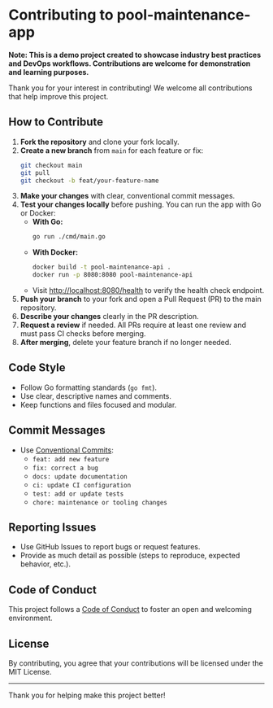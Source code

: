 
# Contributing to pool-maintenance-app

**Note: This is a demo project created to showcase industry best practices and DevOps workflows. Contributions are welcome for demonstration and learning purposes.**

Thank you for your interest in contributing! We welcome all contributions that help improve this project.


## How to Contribute

1. **Fork the repository** and clone your fork locally.
2. **Create a new branch** from `main` for each feature or fix:
   ```sh
   git checkout main
   git pull
   git checkout -b feat/your-feature-name
   ```
3. **Make your changes** with clear, conventional commit messages.
4. **Test your changes locally** before pushing. You can run the app with Go or Docker:
   - **With Go:**
     ```sh
     go run ./cmd/main.go
     ```
   - **With Docker:**
     ```sh
     docker build -t pool-maintenance-api .
     docker run -p 8080:8080 pool-maintenance-api
     ```
   - Visit [http://localhost:8080/health](http://localhost:8080/health) to verify the health check endpoint.
5. **Push your branch** to your fork and open a Pull Request (PR) to the main repository.
6. **Describe your changes** clearly in the PR description.
7. **Request a review** if needed. All PRs require at least one review and must pass CI checks before merging.
8. **After merging**, delete your feature branch if no longer needed.

## Code Style
- Follow Go formatting standards (`go fmt`).
- Use clear, descriptive names and comments.
- Keep functions and files focused and modular.

## Commit Messages
- Use [Conventional Commits](https://www.conventionalcommits.org/):
  - `feat: add new feature`
  - `fix: correct a bug`
  - `docs: update documentation`
  - `ci: update CI configuration`
  - `test: add or update tests`
  - `chore: maintenance or tooling changes`

## Reporting Issues
- Use GitHub Issues to report bugs or request features.
- Provide as much detail as possible (steps to reproduce, expected behavior, etc.).

## Code of Conduct
This project follows a [Code of Conduct](CODE_OF_CONDUCT.md) to foster an open and welcoming environment.

## License
By contributing, you agree that your contributions will be licensed under the MIT License.

---
Thank you for helping make this project better!
